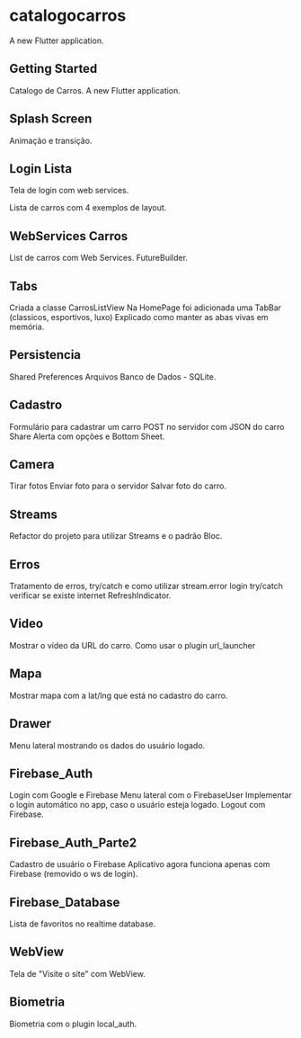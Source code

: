 # catalogocarros

A new Flutter application.

## Getting Started
Catalogo de Carros.
A new Flutter application.

## Splash Screen
Animação e transição. 

## Login Lista
Tela de login com web services.

Lista de carros com 4 exemplos de layout.

## WebServices Carros
List de carros com Web Services.
FutureBuilder.

## Tabs
Criada a classe CarrosListView
Na HomePage foi adicionada uma TabBar (classicos, esportivos, luxo)
Explicado como manter as abas vivas em memória.

## Persistencia
Shared Preferences
Arquivos
Banco de Dados - SQLite.

## Cadastro
Formulário para cadastrar um carro
POST no servidor com JSON do carro
Share
Alerta com opções e Bottom Sheet.

## Camera
Tirar fotos
Enviar foto para o servidor
Salvar foto do carro.

## Streams
Refactor do projeto para utilizar Streams e o padrão Bloc.

## Erros
Tratamento de erros, try/catch e como utilizar stream.error
login try/catch
verificar se existe internet
RefreshIndicator.

## Video
Mostrar o vídeo da URL do carro.
Como usar o plugin url_launcher

## Mapa
Mostrar mapa com a lat/lng que está no cadastro do carro.

## Drawer
Menu lateral mostrando os dados do usuário logado.

## Firebase_Auth
Login com Google e Firebase
Menu lateral com o FirebaseUser
Implementar o login automático no app, caso o usuário esteja logado.
Logout com Firebase.

## Firebase_Auth_Parte2
Cadastro de usuário o Firebase
Aplicativo agora funciona apenas com Firebase (removido o ws de login).

## Firebase_Database
Lista de favoritos no realtime database.

## WebView
Tela de "Visite o site" com WebView.

## Biometria
Biometria com o plugin local_auth.
